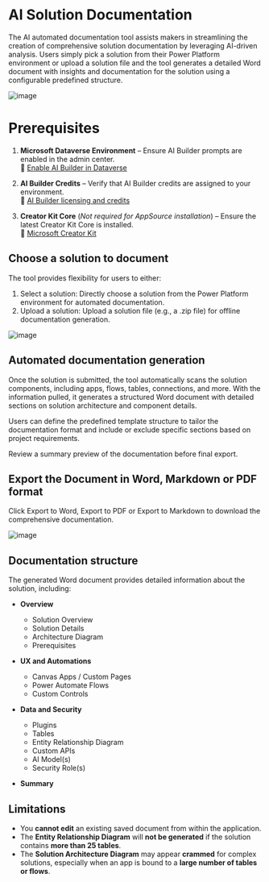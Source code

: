 # AI Solution Documentation

The AI automated documentation tool assists makers in streamlining the creation of comprehensive solution documentation by leveraging AI-driven analysis. Users simply pick a solution from their Power Platform environment or upload a solution file and the tool generates a detailed Word document with insights and documentation for the solution using a configurable predefined structure.

![image](https://github.com/user-attachments/assets/3ae71f5a-6da4-407b-856e-033a42bbb3b5)

# Prerequisites

1. **Microsoft Dataverse Environment** – Ensure AI Builder prompts are enabled in the admin center.  
   📌 [Enable AI Builder in Dataverse](https://learn.microsoft.com/ai-builder/administer#enable-or-disable-ai-prompts-in-power-platform-and-copilot-studio)  

2. **AI Builder Credits** – Verify that AI Builder credits are assigned to your environment.  
   📌 [AI Builder licensing and credits](https://learn.microsoft.com/ai-builder/credit-management)  

3. **Creator Kit Core** (*Not required for AppSource installation*) – Ensure the latest Creator Kit Core is installed.  
   📌 [Microsoft Creator Kit](https://aka.ms/creatorkitdownload)  


## Choose a solution to document

The tool provides flexibility for users to either:
1. Select a solution: Directly choose a solution from the Power Platform environment for automated documentation.
1. Upload a solution: Upload a solution file (e.g., a .zip file) for offline documentation generation.

![image](https://github.com/user-attachments/assets/81535961-134a-4415-b9f4-5877d797192a)

## Automated documentation generation

Once the solution is submitted, the tool automatically scans the solution components, including apps, flows, tables, connections, and more. With the information pulled, it generates a structured Word document with detailed sections on solution architecture and component details.

Users can define the predefined template structure to tailor the documentation format and include or exclude specific sections based on project requirements.

Review a summary preview of the documentation before final export.

## Export the Document in Word, Markdown or PDF format

Click Export to Word, Export to PDF or Export to Markdown to download the comprehensive documentation.

![image](https://github.com/user-attachments/assets/463ba40d-de57-47e5-baa1-8290b4e7bbb7)

## Documentation structure

The generated Word document provides detailed information about the solution, including:

- **Overview**
  - Solution Overview
  - Solution Details
  - Architecture Diagram
  - Prerequisites

- **UX and Automations**
  - Canvas Apps / Custom Pages
  - Power Automate Flows
  - Custom Controls

- **Data and Security**
  - Plugins
  - Tables
  - Entity Relationship Diagram
  - Custom APIs
  - AI Model(s)
  - Security Role(s)

- **Summary**

## Limitations

- You **cannot edit** an existing saved document from within the application.
- The **Entity Relationship Diagram** will **not be generated** if the solution contains **more than 25 tables**.
- The **Solution Architecture Diagram** may appear **crammed** for complex solutions, especially when an app is bound to a **large number of tables or flows**.

